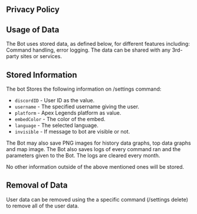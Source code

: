Privacy Policy
-

Usage of Data
-

The Bot uses stored data, as defined below, for different features including:
Command handling, error logging.
The data can be shared with any 3rd-party sites or services.

Stored Information
-

The bot Stores the following information on /settings command:

- ``discordID`` - User ID as the value.
- ``username`` - The specified username giving the user.
- ``platform`` - Apex Legends platform as value.
- ``embedColor`` - The color of the embed.
- ``language`` - The selected language.
- ``invisible`` - If message to bot are visible or not.

The Bot may also save PNG images for history data graphs, top data graphs and map image. The Bot also saves logs of every command ran and the parameters given to the Bot. The logs are cleared every month.

No other information outside of the above mentioned ones will be stored.

Removal of Data
-

User data can be removed using the a specific command (/settings delete) to remove all of the user data.
